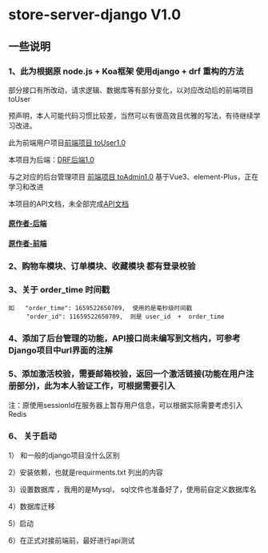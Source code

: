 # store-server-django V1.0
## 一些说明
### 1、此为根据原 node.js + Koa框架 使用django + drf 重构的方法  

部分接口有所改动，请求逻辑、数据库等有部分变化，以对应改动后的前端项目toUser  

预声明，本人可能代码习惯比较差，当然可以有很高效且优雅的写法，有待继续学习改进。  

此为前端用户项目[前端项目 toUser1.0](https://github.com/Miki-Hunter/toUser-vue-store-1.0)  

本项目为后端：[DRF后端1.0](https://github.com/Miki-Hunter/store-server-django-Version1.0)  

与之对应的后台管理项目 [前端项目 toAdmin1.0](https://github.com/Miki-Hunter/toAdmin-vue-store-1.0) 基于Vue3、element-Plus，正在学习和改进  

本项目的API文档，未全部完成[API文档](https://github.com/Miki-Hunter/store-server-django-Version1.0/blob/main/storeAPI.md)  


#### [原作者-后端](https://github.com/hai-27/store-server)  
#### [原作者-前端](https://github.com/hai-27/vue-store)   

### 2、购物车模块、订单模块、收藏模块  都有登录校验

### 3、关于 order_time 时间戳

	如 	"order_time": 1659522650709,  使用的是毫秒级时间戳
		 "order_id": 11659522650709,  则是 user_id  +  order_time

### 4、添加了后台管理的功能，API接口尚未编写到文档内，可参考Django项目中url界面的注解

### 5、添加激活校验，需要邮箱校验，返回一个激活链接(功能在用户注册部分)，此为本人验证工作，可根据需要引入
注：原使用sessionId在服务器上暂存用户信息，可以根据实际需要考虑引入Redis

### 6、 关于启动

1） 和一般的django项目没什么区别

2）安装依赖，也就是requirments.txt 列出的内容

3）设置数据库 ，我用的是Mysql， sql文件也准备好了，使用前自定义数据库名

4）数据库迁移

5）启动

6）在正式对接前端前，最好进行api测试
